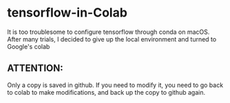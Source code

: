 # tensorflow-in-Colab
It is too troublesome to configure tensorflow through conda on macOS. After many trials, I decided to give up the local environment and turned to Google's colab
## ATTENTION: 
Only a copy is saved in github. If you need to modify it, you need to go back to colab to make modifications, and back up the copy to github again.
